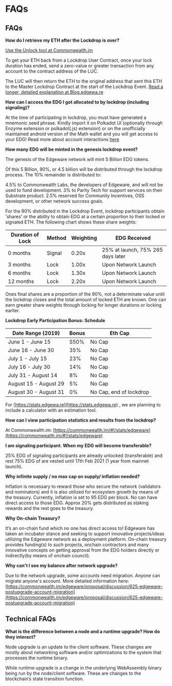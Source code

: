 # FAQs

## FAQs

**How do I retrieve my ETH after the Lockdrop is over?**

[Use the Unlock tool at Commonwealth.im](https://commonwealth.im/#!/unlock)

To get your ETH back from a Lockdrop User Contract, once your lock duration has ended, send a zero-value or greater transaction from any account to the contract address of the LUC.

The LUC will then return the ETH to the original address that sent this ETH to the Master Lockdrop Contract at the start of the Lockdrop Event. [Read a longer, detailed explanation at Blog.edgewa.re](https://blog.edgewa.re/luc-101-retrieving-your-eth-from-the-lockdrop-contract/)

**How can I access the EDG I got allocated to by lockdrop (including signaling)?**

At the time of participating in lockdrop, you must have generated a mnemonic seed phrase. Kindly import it on Polkadot UI (optionally through Enzyme extension or polkadot(.js) extension) or on the unofficially maintained android version of the Math wallet and you will get access to your EDG! Read more about account interactions [here](https://docs.edgeware.wiki/quickstart/create-an-account)

**How many EDG will be minted in the genesis lockdrop event?**

The genesis of the Edgeware network will mint 5 Billion EDG tokens.

Of this 5 Billion, 90%, or 4.5 billion will be distributed through the lockdrop process. The 10% remainder is distributed to:

4.5% to Commonwealth Labs, the developers of Edgeware, and will not be used to fund development. 3% to Parity Tech for support services on their Substrate product. 2.5% reserved for Community Incentives, OSS development, or other network success goals.

For the 90% distributed in the Lockdrop Event, lockdrop participants obtain 'shares' or the ability to obtain EDG at a certain proportion to their locked or signaled ETH. The following chart shows these share weights:

| Duration of Lock | Method | Weighting | EDG Received                      |
| ---------------- | ------ | --------- | --------------------------------- |
| 0 months         | Signal | 0.20x     | 25% at launch, 75% 265 days later |
| 3 months         | Lock   | 1.00x     | Upon Network Launch               |
| 6 months         | Lock   | 1.30x     | Upon Network Launch               |
| 12 months        | Lock   | 2.20x     | Upon Network Launch               |

Ones final shares are a proportion of the 90%, not a determinate value until the lockdrop closes and the total amount of locked ETH are known. One can earn greater share weights through locking for longer durations or locking earlier.

**Lockdrop Early Participation Bonus: Schedule**

| Date Range (2019)     | Bonus | Eth Cap                 |
| --------------------- | ----- | ----------------------- |
| June 1 - June 15      | S50%  | No Cap                  |
| June 16 - June 30     | 35%   | No Cap                  |
| July 1 - July 15      | 23%   | No Cap                  |
| July 16 - July 30     | 14%   | No Cap                  |
| July 31 - August 14   | 8%    | No Cap                  |
| August 15 - August 29 | 5%    | No Cap                  |
| August 30 - August 31 | 0%    | No Cap, end of lockdrop |

For [https://stats.edgewa.re](https://stats.edgewa.re) , we are planning to include a calculator with an estimation tool.

**How can I view participation statistics and results from the lockdrop?**

At Commonwealth.im: [https://commonwealth.im/#!/stats/edgeware](https://commonwealth.im/#!/stats/edgeware)

**I am signaling participant. When my EDG will become transferable?**

25% EDG of signaling participants are already unlocked (transferable) and rest 75% EDG of are vested until 17th Feb 2021 (1 year from mainnet launch).

**Why infinite supply / no max cap on supply/ inflation needed?**

Inflation is necessary to reward those who secure the network (validators and nominators) and it is also utilized for ecosystem growth by means of the treasury. Currently, inflation is set to 95 EDG per block. No can have direct access to those EDG. Approx 20% gets distributed as staking rewards and the rest goes to the treasury.

**Why On-chain Treasury?**

It’s an on-chain fund which no one has direct access to! Edgeware has taken an incubator stance and seeking to support innovative projects/ideas utilizing the Edgeware network as a deployment platform. On-chain treasury provides funding(s) to such projects, onchain contractors and many innovative concepts on getting approval from the EDG holders directly or indirectly(by means of onchain council).

**Why can't I see my balance after network upgrade?**

Due to the network upgrade, some accounts need migration. Anyone can migrate anyone's account. More detailed information here: [https://commonwealth.im/edgeware/proposal/discussion/625-edgeware-postupgrade-account-migration](https://commonwealth.im/edgeware/proposal/discussion/625-edgeware-postupgrade-account-migration)

## Technical FAQs

**What is the difference between a node and a runtime upgrade? How do they interact?**

Node upgrade is an update to the client software. These changes are mostly about networking software and/or optimizations to the system that processes the runtime binary.

While runtime upgrade is a change in the underlying WebAssembly binary being run by the node/client software. These are changes to the blockchain’s state transition function.

